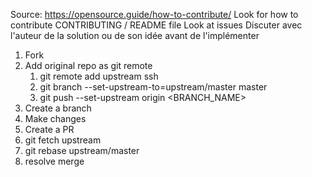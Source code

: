 Source: https://opensource.guide/how-to-contribute/
Look for how to contribute CONTRIBUTING / README file
Look at issues
Discuter avec l'auteur de la solution ou de son idée avant de l'implémenter

1. Fork
4. Add original repo as git remote
    1. git remote add upstream ssh
    2. git branch --set-upstream-to=upstream/master master
    3. git push --set-upstream origin <BRANCH_NAME>
3. Create a branch
2. Make changes
3. Create a PR
5. git fetch upstream
6. git rebase upstream/master
7. resolve merge
